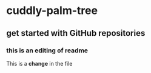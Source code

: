 # cuddly-palm-tree
## get started with GitHub repositories
### this is an editing of readme

This is a **change** in the file 
